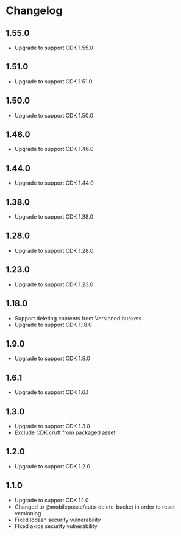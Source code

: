 # Changelog

## 1.55.0

- Upgrade to support CDK 1.55.0

## 1.51.0

- Upgrade to support CDK 1.51.0

## 1.50.0

- Upgrade to support CDK 1.50.0

## 1.46.0

- Upgrade to support CDK 1.46.0

## 1.44.0

- Upgrade to support CDK 1.44.0

## 1.38.0

- Upgrade to support CDK 1.38.0

## 1.28.0

- Upgrade to support CDK 1.28.0

## 1.23.0

- Upgrade to support CDK 1.23.0

## 1.18.0

- Support deleting contents from Versioned buckets.
- Upgrade to support CDK 1.18.0

## 1.9.0

- Upgrade to support CDK 1.9.0

## 1.6.1

- Upgrade to support CDK 1.6.1

## 1.3.0

- Upgrade to support CDK 1.3.0
- Exclude CDK cruft from packaged asset

## 1.2.0

- Upgrade to support CDK 1.2.0

## 1.1.0

- Upgrade to support CDK 1.1.0
- Changed to @mobileposse/auto-delete-bucket in order to reset versioning
- Fixed lodash security vulnerability
- FIxed axios security vulnerability
